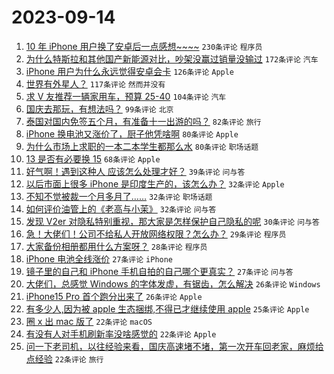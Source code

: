# 2023-09-14

1. [10 年 iPhone 用户换了安卓后一点感想~~~~](https://www.v2ex.com/t/973658) `230条评论` `程序员`
1. [为什么特斯拉和其他国产新能源对比，吵架没赢过销量没输过](https://www.v2ex.com/t/973606) `172条评论` `汽车`
1. [iPhone 用户为什么永远觉得安卓会卡](https://www.v2ex.com/t/973730) `126条评论` `Apple`
1. [世界有外星人？](https://www.v2ex.com/t/973598) `117条评论` `然而并没有`
1. [求 V 友推荐一辆家用车，预算 25-40](https://www.v2ex.com/t/973630) `104条评论` `汽车`
1. [国庆去那玩，有想法吗？](https://www.v2ex.com/t/973609) `99条评论` `北京`
1. [泰国对国内免签五个月，有准备十一出游的吗？](https://www.v2ex.com/t/973712) `82条评论` `旅行`
1. [iPhone 换电池又涨价了，厨子他凭啥啊](https://www.v2ex.com/t/973642) `80条评论` `Apple`
1. [为什么市场上求职的一本二本学生都那么水](https://www.v2ex.com/t/973818) `80条评论` `职场话题`
1. [13 是否有必要换 15](https://www.v2ex.com/t/973716) `68条评论` `Apple`
1. [好气啊！遇到这种人 应该怎么处理才好？](https://www.v2ex.com/t/973796) `39条评论` `问与答`
1. [以后市面上很多 iPhone 是印度生产的，该怎么办？](https://www.v2ex.com/t/973806) `32条评论` `Apple`
1. [不知不觉被裁一个月多月了……](https://www.v2ex.com/t/973764) `32条评论` `职场话题`
1. [如何评价油管上的《老高与小茉》](https://www.v2ex.com/t/973660) `32条评论` `问与答`
1. [发现 V2er 对隐私特别重视，那大家是怎样保护自己隐私的呢](https://www.v2ex.com/t/973717) `30条评论` `问与答`
1. [急！大佬们！公司不给私人开放网络权限？怎么办？](https://www.v2ex.com/t/973905) `29条评论` `程序员`
1. [大家备份相册都用什么方案呀？](https://www.v2ex.com/t/973776) `28条评论` `程序员`
1. [iPhone 电池全线涨价](https://www.v2ex.com/t/973686) `27条评论` `iPhone`
1. [镜子里的自己和 iPhone 手机自拍的自己哪个更真实？](https://www.v2ex.com/t/973628) `27条评论` `问与答`
1. [大佬们，总感觉 Windows 的字体发虚，有锯齿，怎么解决](https://www.v2ex.com/t/973728) `26条评论` `Windows`
1. [iPhone15 Pro 首个跑分出来了](https://www.v2ex.com/t/973691) `26条评论` `Apple`
1. [有多少人,因为被 apple 生态捆绑,不得已才继续使用 apple](https://www.v2ex.com/t/973877) `25条评论` `Apple`
1. [圈 x 出 mac 版了](https://www.v2ex.com/t/973873) `22条评论` `macOS`
1. [有没有人对手机刷新率没啥感觉的](https://www.v2ex.com/t/973759) `22条评论` `Apple`
1. [问一下老司机，以往经验来看，国庆高速堵不堵，第一次开车回老家，麻烦给点经验](https://www.v2ex.com/t/973741) `22条评论` `旅行`
